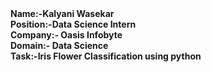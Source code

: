 <b>
Name:-<b>Kalyani Wasekar<br>
Position:-<b>Data Science Intern<br>
Company:-<b> Oasis Infobyte<br>
Domain:-<b> Data Science<br>
Task:-<b>Iris Flower Classification using python<br>
